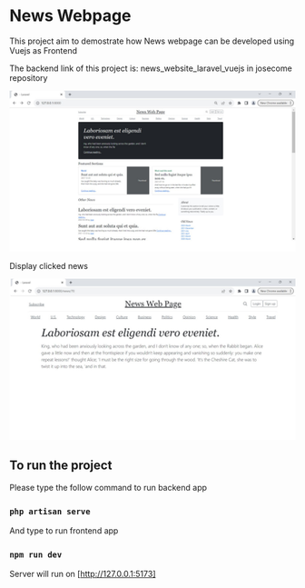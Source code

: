 # News Webpage
This project aim to demostrate how News webpage can be developed using Vuejs as Frontend

The backend link of this project is: news_website_laravel_vuejs in josecome repository

<img src="public/home.jpg">

Display clicked news

<img src="public/news.jpg">

## To run the project

Please type the follow command to run backend app

### `php artisan serve`

And type to run frontend app

### `npm run dev`

Server will run on [http://127.0.0.1:5173]

